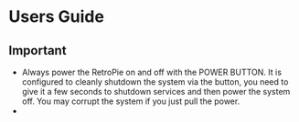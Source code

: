 # Users Guide

## Important

* Always power the RetroPie on and off with the POWER BUTTON. It is configured to cleanly shutdown the system via the button, you need to give it a few seconds to shutdown services and then power the system off.  You may corrupt the system if you just pull the power.
* 
